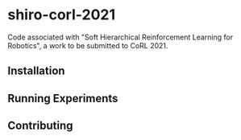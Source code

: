 # shiro-corl-2021
Code associated with "Soft Hierarchical Reinforcement Learning for Robotics", a work to be submitted to CoRL 2021.

## Installation 


## Running Experiments

## Contributing
